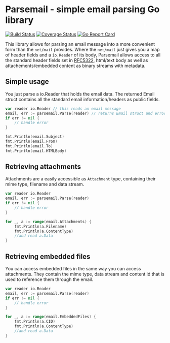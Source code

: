 # Parsemail - simple email parsing Go library

[![Build Status](https://circleci.com/gh/patrick-othmer/parsemail.svg?style=shield&circle-token=:circle-token)](https://circleci.com/gh/patrick-othmer/parsemail) [![Coverage Status](https://coveralls.io/repos/github/DusanKasan/Parsemail/badge.svg?branch=master)](https://coveralls.io/github/DusanKasan/Parsemail?branch=master) [![Go Report Card](https://goreportcard.com/badge/github.com/patrick-othmer/parsemail)](https://goreportcard.com/report/github.com/patrick-othmer/parsemail)

This library allows for parsing an email message into a more convenient form than the `net/mail` provides. Where the `net/mail` just gives you a map of header fields and a `io.Reader` of its body, Parsemail allows access to all the standard header fields set in [RFC5322](https://tools.ietf.org/html/rfc5322), html/text body as well as attachements/embedded content as binary streams with metadata.

## Simple usage

You just parse a io.Reader that holds the email data. The returned Email struct contains all the standard email information/headers  as public fields.

```go
var reader io.Reader // this reads an email message
email, err := parsemail.Parse(reader) // returns Email struct and error
if err != nil {
    // handle error
}

fmt.Println(email.Subject)
fmt.Println(email.From)
fmt.Println(email.To)
fmt.Println(email.HTMLBody)
```

## Retrieving attachments

Attachments are a easily accessible as `Attachment` type, containing their mime type, filename and data stream.

```go
var reader io.Reader
email, err := parsemail.Parse(reader)
if err != nil {
    // handle error
}

for _, a := range(email.Attachments) {
    fmt.Println(a.Filename)
    fmt.Println(a.ContentType)
    //and read a.Data
}
```

## Retrieving embedded files

You can access embedded files in the same way you can access attachments. They contain the mime type, data stream and content id that is used to reference them through the email.

```go
var reader io.Reader
email, err := parsemail.Parse(reader)
if err != nil {
    // handle error
}

for _, a := range(email.EmbeddedFiles) {
    fmt.Println(a.CID)
    fmt.Println(a.ContentType)
    //and read a.Data
}
```